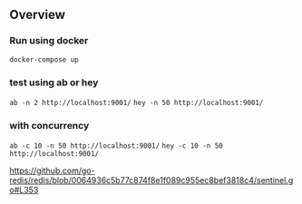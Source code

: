 ## Overview

### Run using docker

`docker-compose up`

### test using ab or hey
`ab -n 2 http://localhost:9001/`
`hey -n 50 http://localhost:9001/`

### with concurrency
`ab -c 10 -n 50 http://localhost:9001/`
`hey -c 10 -n 50 http://localhost:9001/`




https://github.com/go-redis/redis/blob/0064936c5b77c874f8e1f089c955ec8bef3818c4/sentinel.go#L353